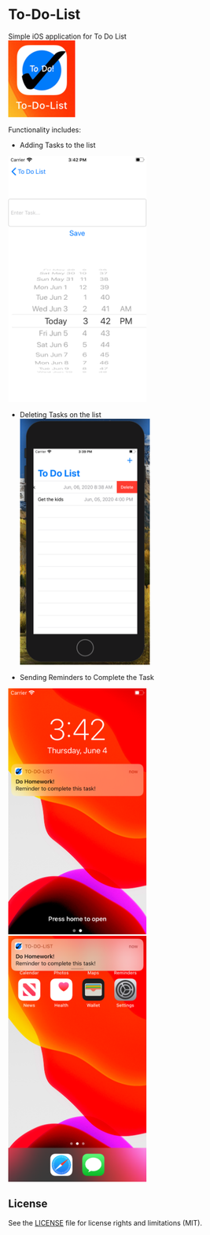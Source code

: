 # To-Do-List

Simple iOS application for To Do List <br /> 
<img src="Images/appIcon.png"> <br />

Functionality includes: <br />
- Adding Tasks to the list <br />
<img src="Images/enterScreenClearnView.png" height="500"> 

- Deleting Tasks on the list <br />
<img src="Images/deleteExample.png" height="500"> <br />

- Sending Reminders to Complete the Task <br />
<img src="Images/lockScreenNotification.png" height="500"> 
<img src="Images/notification.png" height="500">

## License
See the [LICENSE](LICENSE.md) file for license rights and limitations (MIT).
